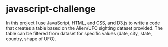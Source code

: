 # javascript-challenge

In this project I use JavaScript, HTML, and CSS, and D3.js to write a code that creates a table based on the Alien/UFO sighting dataset provided. The table can be filtered from dataset for specific values (date, city, state, country, shape of UFO).
